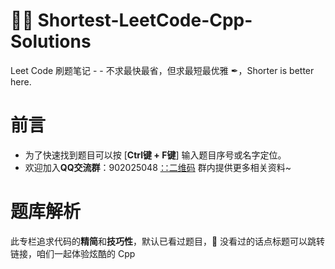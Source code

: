 # 🐱‍👤 Shortest-LeetCode-Cpp-Solutions
Leet Code 刷题笔记 - - 不求最快最省，但求最短最优雅 ✒，Shorter is better here.
# 前言
- 为了快速找到题目可以按 [**Ctrl键 + F键**] 输入题目序号或名字定位。
- 欢迎加入**QQ交流群**：902025048 [∷二维码](QR.png) 群内提供更多相关资料~
# 题库解析
此专栏追求代码的**精简**和**技巧性**，默认已看过题目，🤖 没看过的话点标题可以跳转链接，咱们一起体验炫酷的 Cpp
